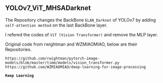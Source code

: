## YOLOv7_ViT_MHSADarknet

The Repository changes the BackBone `ELAN_Darknet` of YOLOv7 by adding `self-attention method` on the last BackBone layer.

I refered the codes of `ViT (Vision Transformer)` and remove the MLP layer.

Original code from rwightman and WZMIAOMIAO, below are their Repositories.

```
https://github.com/rwightman/pytorch-image-models/blob/master/timm/models/vision_transformer.py
https://github.com/WZMIAOMIAO/deep-learning-for-image-processing
```

**`Keep Learning`**

